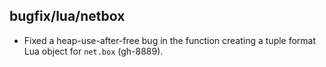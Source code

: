 ## bugfix/lua/netbox

* Fixed a heap-use-after-free bug in the function creating a tuple format Lua
  object for `net.box` (gh-8889).
